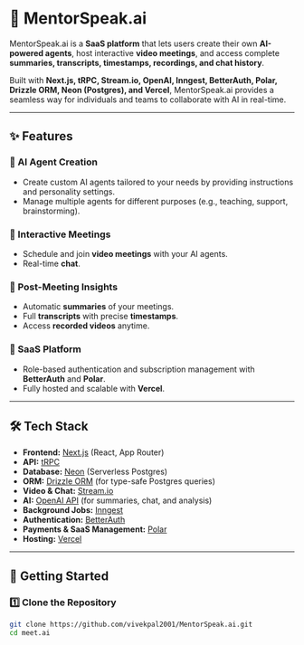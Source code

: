 # 🤖 MentorSpeak.ai  

MentorSpeak.ai is a **SaaS platform** that lets users create their own **AI-powered agents**, host interactive **video meetings**, and access complete **summaries, transcripts, timestamps, recordings, and chat history**.  

Built with **Next.js, tRPC, Stream.io, OpenAI, Inngest, BetterAuth, Polar, Drizzle ORM, Neon (Postgres), and Vercel**, MentorSpeak.ai provides a seamless way for individuals and teams to collaborate with AI in real-time.  

---

## ✨ Features

### 🔹 AI Agent Creation
- Create custom AI agents tailored to your needs by providing instructions and personality settings.  
- Manage multiple agents for different purposes (e.g., teaching, support, brainstorming).  

### 🔹 Interactive Meetings
- Schedule and join **video meetings** with your AI agents.  
- Real-time **chat**.   

### 🔹 Post-Meeting Insights
- Automatic **summaries** of your meetings.  
- Full **transcripts** with precise **timestamps**.  
- Access **recorded videos** anytime.  

### 🔹 SaaS Platform
- Role-based authentication and subscription management with **BetterAuth** and **Polar**.  
- Fully hosted and scalable with **Vercel**.  

---

## 🛠️ Tech Stack

- **Frontend:** [Next.js](https://nextjs.org/) (React, App Router)  
- **API:** [tRPC](https://trpc.io/)  
- **Database:** [Neon](https://neon.tech/) (Serverless Postgres)  
- **ORM:** [Drizzle ORM](https://orm.drizzle.team/) (for type-safe Postgres queries)  
- **Video & Chat:** [Stream.io](https://getstream.io/)  
- **AI:** [OpenAI API](https://openai.com/) (for summaries, chat, and analysis)  
- **Background Jobs:** [Inngest](https://www.inngest.com/)  
- **Authentication:** [BetterAuth](https://betterauth.dev/)  
- **Payments & SaaS Management:** [Polar](https://polar.sh/)  
- **Hosting:** [Vercel](https://vercel.com/)  

---

## 🚀 Getting Started

### 1️⃣ Clone the Repository
```bash
git clone https://github.com/vivekpal2001/MentorSpeak.ai.git
cd meet.ai
